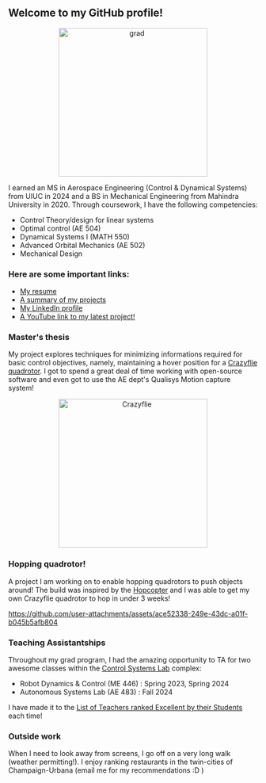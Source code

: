 ## Welcome to my GitHub profile!

<p align="center">
  <img src=https://github.com/NageshEranki/NageshEranki/assets/28665953/abeaa9c6-aec2-491e-8c51-4044252f9f4b alt="grad" width="300"/>
</p>

I earned an MS in Aerospace Engineering (Control & Dynamical Systems) from UIUC in 2024 and a BS in Mechanical Engineering from Mahindra University in 2020. Through coursework, I have the following competencies:
  - Control Theory/design for linear systems
  - Optimal control (AE 504)
  - Dynamical Systems I (MATH 550)
  - Advanced Orbital Mechanics (AE 502)
  - Mechanical Design

### Here are some important links:
  - [My resume](https://drive.google.com/file/d/1iweYgZoTJKIGZSdd6F7h5PIlCRvmW05X/view?usp=share_link)
  - [A summary of my projects](https://drive.google.com/file/d/17ltSVjsusHz3cruyfFDI6q5yvDeNkawu/view?usp=share_link)
  - [My LinkedIn profile](https://www.linkedin.com/in/neranki/)
  - [A YouTube link to my latest project!](https://youtu.be/QioOFWBMlps)
### Master's thesis

My project explores techniques for minimizing informations required for basic control objectives, namely, maintaining a hover position for a [Crazyflie quadrotor](https://github.com/bitcraze/crazyflie-firmware). I got to spend a great deal of time working with open-source software and even got to use the AE dept's Qualisys Motion capture system!

<p align="center">
  <img src=https://github.com/NageshEranki/NageshEranki/assets/28665953/fb9f29a7-eab6-4247-add6-d1ab2b002afa alt="Crazyflie" width
="300"/>

### Hopping quadrotor!

A project I am working on to enable hopping quadrotors to push objects around! The build was inspired by the [Hopcopter](https://www.science.org/doi/10.1126/scirobotics.adi8912) and I was able to get my own Crazyflie quadrotor to hop in under 3 weeks!

https://github.com/user-attachments/assets/ace52338-249e-43dc-a01f-b045b5afb804




### Teaching Assistantships

Throughout my grad program, I had the amazing opportunity to TA for two awesome classes within the [Control Systems Lab](https://coecsl.ece.illinois.edu) complex:
  -  Robot Dynamics & Control (ME 446) :  Spring 2023, Spring 2024
  -  Autonomous Systems Lab (AE 483) :  Fall 2024

I have made it to the [List of Teachers ranked Excellent by their Students](https://citl.illinois.edu/citl-101/measurement-evaluation/teaching-evaluation/teaching-evaluations-(ices)/teachers-ranked-as-excellent) each time!

### Outside work

When I need to look away from screens, I go off on a very long walk (weather permitting!). I enjoy ranking restaurants in the twin-cities of Champaign-Urbana (email me for my recommendations :D )
